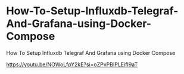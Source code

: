# How-To-Setup-Influxdb-Telegraf-And-Grafana-using-Docker-Compose
How To Setup Influxdb Telegraf And Grafana using Docker Compose

https://youtu.be/NOWoLfpY2kE?si=oZPvPBIPLEifI9aT
